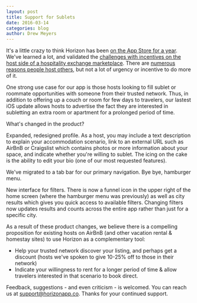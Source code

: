 ```yaml
---
layout: post
title: Support for Sublets
date: 2016-03-14
categories: blog
author: Drew Meyers
---
```

It's a little crazy to think Horizon has been [on the App Store for a year](http://www.horizonapp.co/blog/horizon-app-store-release/). We've learned a lot, and validated the [challenges with incentives on the host side of a hospitality exchange marketplace](http://www.horizonapp.co/blog/2016-age-old-conundrum-hospitality-exchanges-host-incentives/). There are [numerous reasons people host others](http://www.horizonapp.co/blog/incentives-hosting-hospitality-networks/), but not a lot of urgency or incentive to do more of it. 

One strong use case for our app is those hosts looking to fill sublet or roommate opportunities with someone from their trusted network. Thus, in addition to offering up a couch or room for few days to travelers, our lastest iOS update allows hosts to advertise the fact they are interested in subletting an extra room or apartment for a prolonged period of time.

What's changed in the product?

Expanded, redesigned profile. As a host, you may include a text description to explain your accommodation scenario, link to an external URL such as AirBnB or Craigslist which contains photos or more information about your space, and indicate whether you're willing to sublet. The icing on the cake is the ability to edit your bio (one of our most requested features).

We've migrated to a tab bar for our primary navigation. Bye bye, hamburger menu.

New interface for filters. There is now a funnel icon in the upper right of the home screen (where the hamburger menu was previously) as well as city results which gives you quick access to available filters. Changing filters now updates results and counts across the entire app rather than just for a specific city.

As a result of these product changes, we believe there is a compelling proposition for existing hosts on AirBnB (and other vacation rental & homestay sites) to use Horizon as a complementary tool:

- Help your trusted network discover your listing, and perhaps get a discount (hosts we've spoken to give 10-25% off to those in their network)
- Indicate your willingness to rent for a longer period of time & allow travelers interested in that scenario to book direct.

Feedback, suggestions - and even criticism - is welcomed. You can reach us at [support@horizonapp.co](mailto:support@horizonapp.co). Thanks for your continued support.